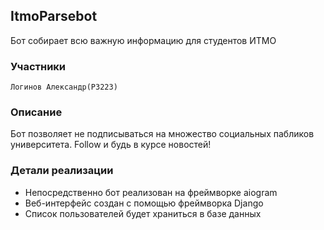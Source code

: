 ## ItmoParsebot
Бот собирает всю важную информацию для студентов ИТМО
### Участники
    Логинов Александр(Р3223)
### Описание
Бот позволяет не подписываться на множество социальных пабликов университета. Follow и будь в курсе новостей!

### Детали реализации
* Непосредственно бот реализован на фреймворке aiogram
* Веб-интерфейс создан с помощью фреймворка Django
* Список пользователей будет храниться в базе данных

[comment]: <> (try ot commit)